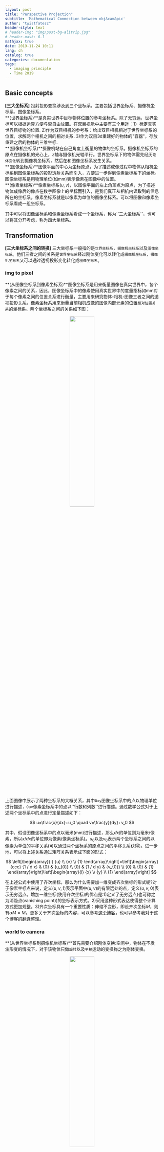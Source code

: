 ```yaml
---
layout: post
title: "Perspective Projection"
subtitle: 'Mathematical Connection between obj&cam&pic'
author: "twistfatezz"
header-style: text
# header-img: "img/post-bg-alitrip.jpg"
# header-mask: 0.1
mathjax: true
date: 2019-11-24 10:11 
lang: ch 
catalog: true 
categories: documentation
tags:
  - imaging principle 
  - Time 2019
---
```

## Basic concepts 
**[三大坐标系]**
投射投影变换涉及到三个坐标系，主要包括世界坐标系、摄像机坐标系、图像坐标系。<br>
**(世界坐标系)**是真实世界中目标物体位置的参考坐标系。除了无穷远，世界坐标可以根据运算方便与否自由放置。在双目视觉中主要有三个用途：1）标定真实世界目标物的位置. 2)作为双目相机的参考系：给出双目相机相对于世界坐标系的位置，求解两个相机之间的相对关系. 3)作为双目3d重建好的物体的"容器"，存放重建之后的物体的三维坐标. <br>
**(摄像机坐标系)**摄像机站在自己角度上衡量的物体的坐标系。摄像机坐标系的原点在摄像机的光心上，$z$轴与摄像机光轴平行。世界坐标系下的物体需先经历`刚体变化`转到摄像机坐标系，然后在和图像坐标系发生关系。 <br>
**(图像坐标系)**图像平面的中心为坐标原点，为了描述成像过程中物体从相机坐标系到图像坐标系的投影透射关系而引入，方便进一步得到像素坐标系下的坐标。图像坐标系是用物理单位(如mm)表示像素在图像中的位置。 <br>
**(像素坐标系)**像素坐标系$(u,v)$，以图像平面的左上角顶点为原点，为了描述物体成像后的像点在数字图像上的坐标而引入，是我们真正从相机内读取到的信息所在的坐标系。像素坐标系就是以像素为单位的图像坐标系。可以将图像和像素坐标系看成一组坐标系。

其中可以将图像坐标系和像素坐标系看成一个坐标系，称为``三大坐标系''，也可以将其分开考虑，称为四大坐标系。

## Transformation 
**[三大坐标系之间的转换]**
三大坐标系一般指的是`世界坐标系`，`摄像机坐标系`以及`图像坐标系`。他们三者之间的关系是`世界坐标系`经过刚体变化可以转化成`摄像机坐标系`，`摄像机坐标系`又可以通过透视投影变化转化成`图像坐标系`。

### img to pixel
**(从图像坐标系到像素坐标系)**图像坐标系是用来衡量图像在真实世界中，各个像素之间的关系，因此，图像坐标系中的像素使用真实世界中的度量指标如mm对于每个像素之间的位置关系进行衡量，主要用来研究物体-相机-图像三者之间的透视投影关系。像素坐标系用来衡量当前相机成像的图像内部元素的位置`相对位置关系`的坐标系。两个坐标系之间的关系如下图：

<center><img src="/img/in-post/perspective_projection/transform1.pdf" width="40%"></center>

上面图像中展示了两种坐标系的大概关系，其中`Oxy`图像坐标系中的点以物理单位进行描述，`Ouv`像素坐标系中的点以''行数和列数''进行描述。通过数学公式对于上述两个坐标系中的点进行定量描述如下：

$$
u=\frac{x}{dx}+u_0  \quad v=\frac{y}{dy}+v_0
$$

其中，假设图像坐标系中的点以毫米(mm)进行描述，那么$dx$的单位则为毫米/像素，所以$x/dx$的单位即为像素(像素坐标系)。$u_0$以及$v_0$表示两个坐标系之间的以像素为单位的平移关系(可以通过两个坐标系的原点之间的平移关系获得)。进一步地，可以将上述关系通过矩阵关系表示成下面的形式：

$$
\left[\begin{array}{l}
{u} \\
{v} \\
{1}
\end{array}\right]=\left[\begin{array}{ccc}
{1 / d x} & {0} & {u_{0}} \\
{0} & {1 / d y} & {v_{0}} \\
{0} & {0} & {1}
\end{array}\right]\left[\begin{array}{l}
{x} \\
{y} \\
{1}
\end{array}\right]
$$

在上述公式中使用了齐次坐标，那么为什么需要加一维变成齐次坐标的形式呢?对于像素坐标点来说，定义$(u,v,1)$表示平面中$(u,v)$的有限远处的点，定义$(u,v,0)$表示无穷远点。增加一维坐标(使用齐次坐标)的优点是:1)定义了无穷远点(也可称之为消隐点(vanishing point))的坐标表示方式。2)采用这种形式表达使得整个计算方式更加规整。3)齐次坐标具有一个重要性质：伸缩不变形，即设齐次坐标$M$，则有$\alpha M=M$。更多关于齐次坐标的内容，可以参考[这个博客](http://www.songho.ca/math/homogeneous/homogeneous.html)，也可以参考我对于这个博客的[翻译整理](/documentation/2020/02/03/post-homogeneous-coordinates/)。

### world to camera
**(从世界坐标系到摄像机坐标系)**首先需要介绍刚体变换:空间中，物体在不发生形变的情况下，对于该物体只做`旋转`以及`平移`运动的变换称之为刚体变换。

<center><img src="/img/in-post/perspective_projection/transform2.pdf" width="40%"></center>

上述刚体变换的数据表达式可以表达成如下形式：

$$
\left[\begin{array}{c}
{X_{C}} \\
{Y_{C}} \\
{Z_{C}}
\end{array}\right]=\left[\begin{array}{ccc}
{r_{00}} & {r_{01}} & {r_{02}} \\
{r_{10}} & {r_{11}} & {r_{12}} \\
{r_{20}} & {r_{21}} & {r_{22}}
\end{array}\right]\left[\begin{array}{c}
{X_{W}} \\
{Y_{W}} \\
{Z_{W}}
\end{array}\right]+\left[\begin{array}{c}
{T_{X}} \\
{T_{Y}} \\
{T_{Z}}
\end{array}\right]
$$

公式中的坐标转化矩阵是一个`旋转矩阵的形式`， 后面的向量是一个平移向量，两者的结合构成了`刚体变换`。将三维刚性变换的表达式转变成齐次坐标表达的形式，可以写成如下形式：

$$
\left[\begin{array}{c}
{X_{C}} \\
{Y_{C}} \\
{Z_{C}} \\
{1}
\end{array}\right]=\left[\begin{array}{cc}
{R} & {t} \\
{0_{3}^{T}} & {1}
\end{array}\right]\left[\begin{array}{c}
{X_{W}} \\
{Y_{W}} \\
{Z_{W}} \\
{1}
\end{array}\right]=\left[\begin{array}{cccc}
{r_{1}} & {r_{2}} & {r_{3}} & {t}
\end{array}\right]\left[\begin{array}{c}
{X_{W}} \\
{Y_{W}} \\
{0} \\
{1}
\end{array}\right]=\left[\begin{array}{ccc}
{r_{1}} & {r_{2}} & {t}
\end{array}\right]\left[\begin{array}{c}
{X_{W}} \\
{Y_{W}} \\
{1}
\end{array}\right]
$$

同刚性变换的公式表达，齐次变换的公式表达中的$R$矩阵是$3\times 3$正交单位矩阵(即旋转矩阵)，$t$表示平移向量，其中$R$矩阵和$T$矩阵和摄像机无关，称之为摄像机的`外参数`。在后面的坐标系关系推导的过程中，不考虑两个坐标系之间旋转的情况，方便后续计算的方便表达。

### camera to img
**(从摄像机坐标系到图像坐标系)**两个坐标系之间是通过`透视投影关系`进行联系的，下面简单介绍`透视投影变换`：用中心投影法将形体投射到投影面上，从而获得的一种较为接近视觉效果的单面投影图。这种投影方式符合正常眼睛观察事物的认知，即相对视点近大远小的原理，而且不平行于成像平面的平行线会相交与消隐点(vanish point)。下面以针孔相机成像模型为例，简单介绍投影变换原理。下图中，$\pi$平面称之为摄像机的像平面，点$O_c$称之为摄像机中心(光心)，$f$是摄像机的焦距，$O_c$作为一端且垂直于像平面$\pi$的涉嫌称之为光轴或者主轴，主轴和像平面$\pi$的交点$p$称为摄像机主点。

<center><img src="/img/in-post/perspective_projection/transform3.pdf" width="60%"></center>

图像中，$O_c$-$x_c,y_c$为图像坐标系，$O_x$-$x_c,y_c,z_c$为摄像机坐标系。空间中的点$X_c$在摄像机坐标系中的齐次坐标为$X_c=(x_c,y_c,z_c,1)^{T}$，点$X_c$在像平面中的投影点$m$在图像坐标系中的齐次坐标为$m=(x,y,1)^T$，因此从摄像机坐标系到图像坐标系之间的关系透视投影变换可以通过数学上的三角相似关系进行表达，利用上图中三角形$O_c,x,y$和三角形$O_c,x_c,y_c$之间的相似关系，可以得到：

$$
\left\{\begin{array}{l}
{\boldsymbol{x}=\frac{f x_{c}}{z_{c}}} \\
{\boldsymbol{y}=\frac{f y_{c}}{z_{c}}}
\end{array}\right.
$$

将上述关系通过矩阵形式进行表达，可以表示为：

$$
z_{c}\left[\begin{array}{l}
{x} \\
{y} \\
{1}
\end{array}\right]=\left[\begin{array}{llll}
{f} & {0} & {0} & {0} \\
{0} & {f} & {0} & {0} \\
{0} & {0} & {1} & {0}
\end{array}\right]\left[\begin{array}{l}
{x_{c}} \\
{y_{c}} \\
{z_{c}} \\
{1}
\end{array}\right]=\left[\begin{array}{lll}
{f} & {0} & {0} \\
{0} & {f} & {0} \\
{0} & {0} & {1}
\end{array}\right]\left[\begin{array}{llll}
{1} & {0} & {0} & {0} \\
{0} & {1} & {0} & {0} \\
{0} & {0} & {1} & {0}
\end{array}\right]\left[\begin{array}{l}
{x_{c}} \\
{y_{c}} \\
{z_{c}} \\
{1}
\end{array}\right]
$$

注意，其中由于是齐次坐标的表示形式，具有伸缩不变性，因此$Z_c\left[x,y,1 \right]$和$\left[x,y,1 \right]$表示同一个点。

## One-step transform  
**(从图像坐标系到摄像机坐标系到世界坐标系)**现在一步到位，将三大坐标系之间的转化通过齐次坐标表达形式，进行转化。下面的公式中$z_c\left[u,v,1 \right]$是图像坐标系中的点的齐次坐标表达形式，$\left[x_c,y_c,z_c,1 \right]$表示摄像机坐标系中的点的齐次坐标表达形式。

$$
z_{c}\left[\begin{array}{c}
{u} \\
{v} \\
{1}
\end{array}\right]=z_{c}\left[\begin{array}{ccc}
{\frac{1}{d_{x}}} & {0} & {u_{0}} \\
{0} & {\frac{1}{d_{y}}} & {v_{0}} \\
{0} & {0} & {1}
\end{array}\right]\left[\begin{array}{l}
{x} \\
{y} \\
{1}
\end{array}\right]=\left[\begin{array}{ccc}
{\frac{1}{d_{x}}} & {0} & {u_{0}} \\
{0} & {\frac{1}{d_{y}}} & {v_{0}} \\
{0} & {0} & {1}
\end{array}\right]\left[\begin{array}{cccc}
{f} & {0} & {0} & {0} \\
{0} & {f} & {0} & {0} \\
{0} & {0} & {1} & {0}
\end{array}\right]\left[\begin{array}{c}
{x_{c}} \\
{y_{c}} \\
{z_{c}} \\
{1}
\end{array}\right]
$$

$$
=\left[\begin{array}{ccc}
{\frac{1}{d_{x}}} & {0} & {u_{0}} \\
{0} & {\frac{1}{d_{y}}} & {v_{0}} \\
{0} & {0} & {1}
\end{array}\right]\left[\begin{array}{cccc}
{f} & {0} & {0} & {0} \\
{0} & {f} & {0} & {0} \\
{0} & {0} & {1} & {0}
\end{array}\right]\left[\begin{array}{cccc}
{r_{00}} & {r_{01}} & {r_{02}} & {T_{X}} \\
{r_{10}} & {r_{11}} & {r_{12}} & {T_{Y}} \\
{r_{20}} & {r_{21}} & {r_{22}} & {T_{Z}} \\
{0} & {0} & {0} & {1}
\end{array}\right]\left[\begin{array}{c}
{x_{w}} \\
{y_{w}} \\
{z_{w}} \\
{1}
\end{array}\right]
$$

其中可以定义世界坐标系中的点转换到图像坐标系中的点的转换矩阵$P$如下：

$$
P=\left[\begin{array}{cccc}
{P_{00}} & {P_{01}} & {P_{02}} & {P_{03}} \\
{P_{10}} & {P_{11}} & {P_{12}} & {P_{13}} \\
{P_{20}} & {P_{21}} & {P_{22}} & {P_{23}} \\
\end{array}\right]=
\left[\begin{array}{ccc}
{\frac{1}{d_{x}}} & {0} & {u_{0}} \\
{0} & {\frac{1}{d_{y}}} & {v_{0}} \\
{0} & {0} & {1}
\end{array}\right]\left[\begin{array}{cccc}
{f} & {0} & {0} & {0} \\
{0} & {f} & {0} & {0} \\
{0} & {0} & {1} & {0}
\end{array}\right]\left[\begin{array}{cccc}
{r_{00}} & {r_{01}} & {r_{02}} & {T_{X}} \\
{r_{10}} & {r_{11}} & {r_{12}} & {T_{Y}} \\
{r_{20}} & {r_{21}} & {r_{22}} & {T_{Z}} \\
{0} & {0} & {0} & {1}
\end{array}\right]
$$

最后总结不考虑畸变的情况下，三大坐标系之间的转换关系：
<center><img src="/img/in-post/perspective_projection/transform4.pdf" width="80%"></center>

## Reference
> https://www.cnblogs.com/zyly/p/9366080.html#_label1

> 1 当使用inline数学公式且公式经过GFM排版之后都在同一行 使用`$...$`符号<br>
> 2 当希望数学公式单独成行或者经过GFM排版之后占用多行 应当使用`$$...$$`符号<br>
> 3 对于表示条件概率 需要表示竖线的时候`|` 应当使用`\mid` 而不是直接在键盘上打出`|` => 容易被编辑器认为是一个md制表符<br>
> 4 在md引入图片的时候 不要使用`<center>`和`</center>` 在这篇文档的编辑过程中vscode的preview插件在使用了上述符号之后 导致下一段的数学公式预览显示不正常<br>
> 5 使用md的时候 单独的两段文字上下需要空出一行<br>
> 6 想要强制换行的时候 需要使用`<br>`而不是`<enter>`<br>
> 7 特殊字符如果想要避免和md解析关键字冲突 应当使用``将关键字包含在内